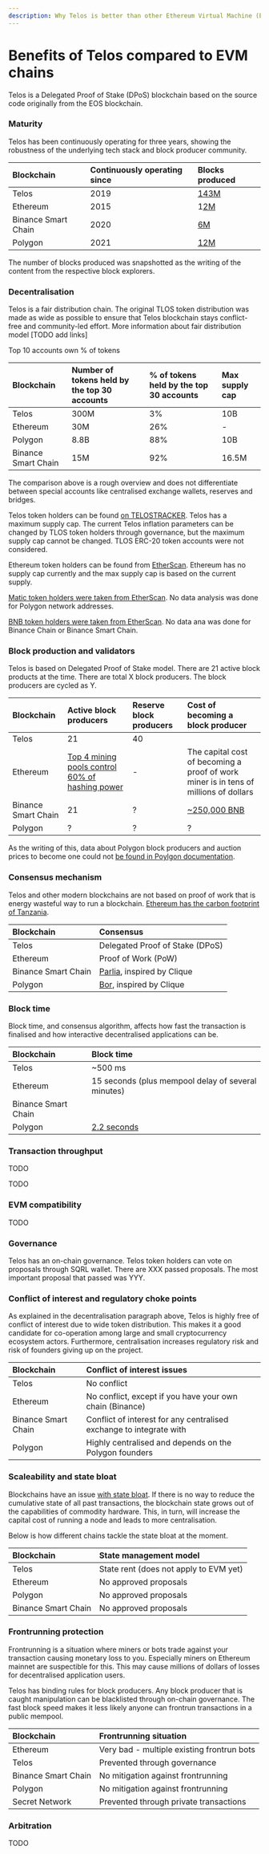 ```yaml
---
description: Why Telos is better than other Ethereum Virtual Machine (EVM) chains
---
```


# Benefits of Telos compared to EVM chains

Telos is a Delegated Proof of Stake \(DPoS\) blockchain based on the source code originally from the EOS blockchain. 

### Maturity

Telos has been continuously operating for three years, showing the robustness of the underlying tech stack and block producer community. 

| Blockchain | Continuously operating since | Blocks produced |
| :--- | :--- | :--- |
| Telos | 2019 | [143M](https://telos.bloks.io/) |
| Ethereum | 2015 | 1[2M](https://etherscan.io/) |
| Binance Smart Chain | 2020 | [6M](https://bscscan.com/) |
| Polygon | 2021 | [12M](https://explorer-mainnet.maticvigil.com/) |

The number of blocks produced was snapshotted as the writing of the content from the respective block explorers.

### Decentralisation

Telos is a fair distribution chain. The original TLOS token distribution was made as wide as possible to ensure that Telos blockchain stays conflict-free and community-led effort. More information about fair distribution model \[TODO add links\]

Top 10 accounts own % of tokens

| Blockchain | Number of tokens held by the top 30 accounts | % of tokens held by the top 30 accounts | Max supply cap |
| :--- | :--- | :--- | :--- |
| Telos | 300M | 3% | 10B |
| Ethereum | 30M | 26% | - |
| Polygon | 8.8B | 88% | 10B |
| Binance Smart Chain | 15M | 92% | 16.5M |

The comparison above is a rough overview and does not differentiate between special accounts like centralised exchange wallets, reserves and bridges. 

Telos token holders can be found [on TELOSTRACKER](https://telostracker.io/topHolders).  Telos has a maximum supply cap. The current Telos inflation parameters can be changed by TLOS token holders through governance, but the maximum supply cap cannot be changed. TLOS ERC-20 token accounts were not considered.

Ethereum token holders can be found from [EtherScan](https://etherscan.io/accounts). Ethereum has no supply cap currently and the max supply cap is based on the current supply.

[Matic token holders were taken from EtherScan](https://etherscan.io/token/0x7d1afa7b718fb893db30a3abc0cfc608aacfebb0#balances). No data analysis was done for Polygon network addresses.

[BNB token holders were taken from EtherScan](https://etherscan.io/token/0xB8c77482e45F1F44dE1745F52C74426C631bDD52#balances). No data ana was done for Binance Chain or Binance Smart Chain.

### Block production and validators

Telos is based on Delegated Proof of Stake model. There are 21 active block products at the time. There are total X block producers. The block producers are cycled as Y.

| Blockchain | Active block producers | Reserve block producers | Cost of becoming a block producer |
| :--- | :--- | :--- | :--- |
| Telos | 21 | 40 |  |
| Ethereum | [Top 4 mining pools control 60% of hashing power](https://etherscan.io/stat/miner?range=7&blocktype=blocks) | - | The capital cost of becoming a proof of work miner is in tens of millions of dollars |
| Binance Smart Chain | 21 | ? | [~250,000 BNB](https://bscscan.com/validators#) |
| Polygon | ? | ? | ? |

As the writing of this, data about Polygon block producers and auction prices to become one could not [be found in Poylgon documentation](https://docs.matic.network/). 

### Consensus mechanism

Telos and other modern blockchains are not based on proof of work that is energy wasteful way to run a blockchain. [Ethereum has the carbon footprint of Tanzania](https://digiconomist.net/ethereum-energy-consumption/).

| Blockchain | Consensus |
| :--- | :--- |
| Telos | Delegated Proof of Stake \(DPoS\) |
| Ethereum | Proof of Work \(PoW\) |
| Binance Smart Chain | [Parlia](https://docs.binance.org/smart-chain/guides/concepts/consensus.html), inspired by Clique |
| Polygon | [Bor](https://docs.matic.network/docs/contribute/bor/consensus/), inspired by Clique |

### Block time

Block time, and consensus algorithm, affects how fast the transaction is finalised and how interactive decentralised applications can be.

| Blockchain | Block time |
| :--- | :--- |
| Telos | ~500 ms |
| Ethereum | 15 seconds \(plus mempool delay of several minutes\) |
| Binance Smart Chain |  |
| Polygon | [2.2 seconds](https://explorer-mainnet.maticvigil.com/) |

### Transaction throughput

TODO

TODO

### EVM compatibility

TODO

### Governance

Telos has an on-chain governance. Telos token holders can vote on proposals through SQRL wallet. There are XXX passed proposals. The most important proposal that passed was YYY.

### Conflict of interest and regulatory choke points

As explained in the decentralisation paragraph above, Telos is highly free of conflict of interest due to wide token distribution. This makes it a good candidate for co-operation among large and small cryptocurrency ecosystem actors. Furthermore, centralisation increases regulatory risk and risk of founders giving up on the project.

| Blockchain | Conflict of interest issues |
| :--- | :--- |
| Telos | No conflict |
| Ethereum | No conflict, except if you have your own chain \(Binance\) |
| Binance Smart Chain | Conflict of interest for any centralised exchange to integrate with |
| Polygon | Highly centralised and depends on the Polygon founders |

### Scaleability and state bloat

Blockchains have an issue [with state bloat](https://blocking.net/1417/blockchain-state-explosion-dilemma-hard-core-series/). If there is no way to reduce the cumulative state of all past transactions, the blockchain state grows out of the capabilities of commodity hardware. This, in turn, will increase the capital cost of running a node and leads to more centralisation.

Below is how different chains tackle the state bloat at the moment.

| Blockchain | State management model |
| :--- | :--- |
| Telos | State rent \(does not apply to EVM yet\) |
| Ethereum  | No approved proposals |
| Polygon | No approved proposals |
| Binance Smart Chain | No approved proposals |

### Frontrunning protection

Frontrunning is a situation where miners or bots trade against your transaction causing monetary loss to you. Especially miners on Ethereum mainnet are suspectible for this. This may cause millions of dollars of losses for decentralised application users. 

Telos has binding rules for block producers. Any block producer that is caught manipulation can be blacklisted through on-chain governance. The fast block speed makes it less likely anyone can frontrun transactions in a public mempool.

| Blockchain | Frontrunning situation |
| :--- | :--- |
| Ethereum | Very bad - multiple existing frontrun bots |
| Telos | Prevented through governance |
| Binance Smart Chain | No mitigation against frontrunning |
| Polygon | No mitigation against frontrunning |
| Secret Network | Prevented through private transactions |

### Arbitration

TODO





